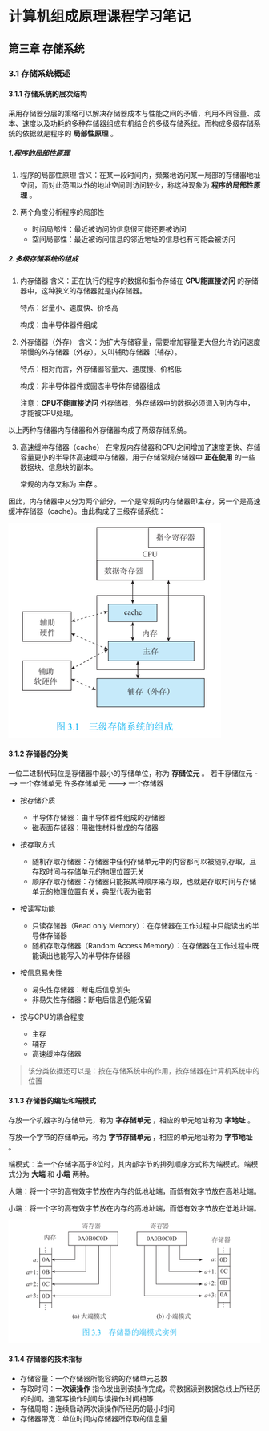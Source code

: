 # 计算机组成原理课程学习笔记

## 第三章 存储系统

### 3.1 存储系统概述

#### 3.1.1 存储系统的层次结构

采用存储器分层的策略可以解决存储器成本与性能之间的矛盾，利用不同容量、成本、速度以及功耗的多种存储器组成有机结合的多级存储系统。而构成多级存储系统的依据就是程序的 **局部性原理** 。

##### 1.程序的局部性原理

1. 程序的局部性原理
   含义：在某一段时间内，频繁地访问某一局部的存储器地址空间，而对此范围以外的地址空间则访问较少，称这种现象为 **程序的局部性原理** 。

2. 两个角度分析程序的局部性
   * 时间局部性：最近被访问的信息很可能还要被访问
   * 空间局部性：最近被访问信息的邻近地址的信息也有可能会被访问

##### 2.多级存储系统的组成

1. 内存储器
   含义：正在执行的程序的数据和指令存储在 **CPU能直接访问** 的存储器中，这种狭义的存储器就是内存储器。

   特点：容量小、速度快、价格高

   构成：由半导体器件组成

2. 外存储器（外存）
   含义：为扩大存储容量，需要增加容量更大但允许访问速度稍慢的外存储器（外存），又叫辅助存储器（辅存）。

   特点：相对而言，外存储器容量大、速度慢、价格低

   构成：非半导体器件或固态半导体存储器组成

   注意：**CPU不能直接访问** 外存储器，外存储器中的数据必须调入到内存中，才能被CPU处理。

以上两种存储器内存储器和外存储器构成了两级存储系统。

3. 高速缓冲存储器（cache）
   在常规内存储器和CPU之间增加了速度更快、存储容量更小的半导体高速缓冲存储器，用于存储常规存储器中 **正在使用** 的一些数据块、信息块的副本。

   常规的内存又称为 **主存** 。

因此，内存储器中又分为两个部分，一个是常规的内存储器即主存，另一个是高速缓冲存储器（cache）。由此构成了三级存储系统：

![](images/2022-11-11-17-35-35.png)

#### 3.1.2  存储器的分类

一位二进制代码位是存储器中最小的存储单位，称为 **存储位元** 。
若干存储位元 ---> 一个存储单元
许多存储单元 ---> 一个存储器

* 按存储介质
  * 半导体存储器：由半导体器件组成的存储器
  * 磁表面存储器：用磁性材料做成的存储器

* 按存取方式
  * 随机存取存储器：存储器中任何存储单元中的内容都可以被随机存取，且存取时间与存储单元的物理位置无关
  * 顺序存取存储器：存储器只能按某种顺序来存取，也就是存取时间与存储单元的物理位置有关，典型代表为磁带

* 按读写功能
  * 只读存储器（Read only Memory）：在存储器在工作过程中只能读出的半导体存储器
  * 随机存取存储器（Random Access Memory）：在存储器在工作过程中既能读出也能写入的半导体存储器

* 按信息易失性
  * 易失性存储器：断电后信息消失
  * 非易失性存储器：断电后信息仍能保留

* 按与CPU的耦合程度
  * 主存
  * 辅存
  * 高速缓冲存储器
> 该分类依据还可以是：按在存储系统中的作用，按存储器在计算机系统中的位置

#### 3.1.3  存储器的编址和端模式

存放一个机器字的存储单元，称为 **字存储单元** ，相应的单元地址称为 **字地址** 。

存放一个字节的存储单元，称为 **字节存储单元** ，相应的单元地址称为 **字节地址** 。

端模式：当一个存储字高于8位时，其内部字节的排列顺序方式称为端模式。端模式分为 **大端** 和 **小端** 两种。

大端：将一个字的高有效字节放在内存的低地址端，而低有效字节放在高地址端。

小端：将一个字的高有效字节放在内存的高地址端，而低有效字节放在低地址端。

![](images/2022-11-11-18-52-02.png)

#### 3.1.4  存储器的技术指标

* 存储容量：一个存储器所能容纳的存储单元总数
* 存取时间：**一次读操作** 指令发出到该操作完成，将数据读到数据总线上所经历的时间。通常写操作时间与读操作时间相等
* 存储周期：连续启动两次读操作所经历的最小时间
* 存储器带宽：单位时间内存储器所存取的信息量